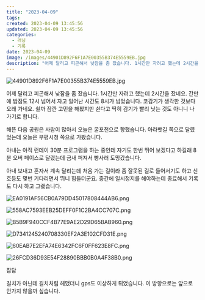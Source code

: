 ```yaml
---
title: "2023-04-09"
tags:
created: 2023-04-09 13:45:56
updated: 2023-04-09 13:45:56
categories:
  - 러닝
  - 기록
date: 2023-04-09
image: /images/44901D892F6F1A7E00355B374E5559EB.jpg
description: "어제 달리고 피곤해서 낮잠을 좀 잤습니다. 1시간만 자려고 했는데 2시간을 잤네요. 간만에 밤잠도 12시 넘어서 자고 일어난 시간도 8시가 넘었습니다. 코감기가 생각한 것보다 오래 가네요. 쉴까 잠깐 고민을 해봤지만 쉰다고 딱히 감기가 빨리 낫는 것도 아니니 나가기로 합니다. 해뜬 다음"
---
```


![44901D892F6F1A7E00355B374E5559EB.jpg](/images/44901D892F6F1A7E00355B374E5559EB.jpg)
 
 

어제 달리고 피곤해서 낮잠을 좀 잤습니다. 1시간만 자려고 했는데 2시간을 잤네요. 간만에 밤잠도 12시 넘어서 자고 일어난 시간도 8시가 넘었습니다. 코감기가 생각한 것보다 오래 가네요. 쉴까 잠깐 고민을 해봤지만 쉰다고 딱히 감기가 빨리 낫는 것도 아니니 나가기로 합니다.

해뜬 다음 공원은 사람이 많아서 오늘은 굴포천으로 향했습니다. 아라뱃길 쪽으로 달렸었는데 오늘은 부평시청 쪽으로 가봤습니다.

아내는 아직 런데이 30분 프로그램을 하는 중인데 자기도 한번 뛰어 보겠다고 하길래 8분 오버 페이스로 달렸는데 금새 퍼져서 빵사러 도망갔습니다. 

아내 보내고 혼자서 계속 달리는데 처음 가는 길이라 좀 잘못된 길로 들어서기도 하고 신호등도 몇번 기다리면서 뛰니 힘들더군요. 중간에 일시정지를 해야하는데 종료해서 기록도 다시 하고 그랬습니다.

 
 ![EA0191AF56CB0A79DD45017808444AB6.png](/images/EA0191AF56CB0A79DD45017808444AB6.png)
 
 

 
 ![558AC7593EEB25DEFF0F1C2BA4CC707C.png](/images/558AC7593EEB25DEFF0F1C2BA4CC707C.png)
 
 

 
 ![B5B9F940CCF4B77E9AE2D29D65BAB960.png](/images/B5B9F940CCF4B77E9AE2D29D65BAB960.png)
 
 

 
 ![D7341245240708330EF2A3E102CFD31E.png](/images/D7341245240708330EF2A3E102CFD31E.png)
 
 

 
 ![60EAB7E2EFA74E6342FC6F0FF623E8FC.png](/images/60EAB7E2EFA74E6342FC6F0FF623E8FC.png)
 
 

 
 ![26FCD36D93E54F28890BBB0B0A4F38B0.png](/images/26FCD36D93E54F28890BBB0B0A4F38B0.png)
 
 

잡담

길치가 아닌데 길치처럼 헤맸더니 gps도 이상하게 튀었습니다.
이 방향으로는 앞으로 안가지 않을까 싶습니다.
